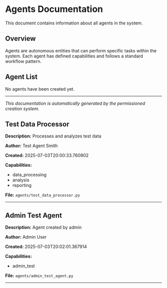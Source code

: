 # Agents Documentation

This document contains information about all agents in the system.

## Overview

Agents are autonomous entities that can perform specific tasks within the system.
Each agent has defined capabilities and follows a standard workflow pattern.

## Agent List

No agents have been created yet.

---
*This documentation is automatically generated by the permissioned creation system.*

## Test Data Processor

**Description:** Processes and analyzes test data

**Author:** Test Agent Smith

**Created:** 2025-07-03T20:00:33.760902

**Capabilities:**
- data_processing
- analysis
- reporting

**File:** `agents/test_data_processor.py`

---

## Admin Test Agent

**Description:** Agent created by admin

**Author:** Admin User

**Created:** 2025-07-03T20:02:01.367914

**Capabilities:**
- admin_test

**File:** `agents/admin_test_agent.py`

---
